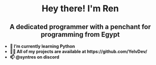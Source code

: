 <h1 align="center"> Hey there! I'm Ren </h1>
<h2 align="center"> A dedicated programmer with a penchant for programming from Egypt </h2>

<p><strong>
<ul>
<li>🌱 I’m currently learning Python</li> 
  
<li>👨‍💻 All of my projects are available at https://github.com/YelvDev/</li>
  
<li>📫 @syntres on discord </li>
</ul>  


</strong>
